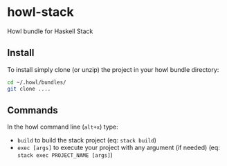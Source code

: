 # howl-stack
Howl bundle for Haskell Stack

## Install
To install simply clone (or unzip) the project in your howl bundle directory:
```bash
cd ~/.howl/bundles/
git clone ....
```

## Commands

In the howl command line (```alt+x```) type:

 - ```build``` to build the stack project (eq: ```stack build```)
 - ```exec [args]``` to execute your project with any argument (if needed) (eq: ```stack exec PROJECT_NAME [args]```)

